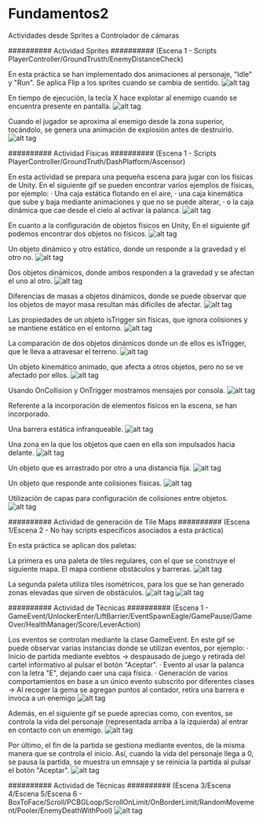 # Fundamentos2
Actividades desde Sprites a Controlador de cámaras


########## Actividad Sprites ##########
(Escena 1 - Scripts PlayerController/GroundTrusth/EnemyDistanceCheck)

En esta práctica se han implementado dos animaciones al personaje, "Idle" y "Run". Se aplica Flip a los sprites cuando se cambia de sentido.
![alt tag](SpritesGifs/gif1.gif)

En tiempo de ejecución, la tecla X hace explotar al enemigo cuando se encuentra presente en pantalla.
![alt tag](SpritesGifs/gif2.gif)

Cuando el jugador se aproxima al enemigo desde la zona superior, tocándolo, se genera una animación de explosión antes de destruirlo.
![alt tag](SpritesGifs/gif3.gif)

########## Actividad Físicas ##########
(Escena 1 - Scripts PlayerController/GroundTruth/DashPlatform/Ascensor)

En esta actividad se prepara una pequeña escena para jugar con los físicas de Unity. En el siguiente gif se pueden encontrar varios ejemplos de físicas, por ejemplo: 
· Una caja estática flotando en el aire,
· una caja kinemática que sube y baja mediante animaciones y que no se puede alterar, 
· o la caja dinámica que cae desde el cielo al activar la palanca.
![alt tag](FisGifs/gif1.gif)

En cuanto a la configuración de objetos físicos en Unity, En el siguiente gif podemos encontrar dos objetos no físicos.
![alt tag](FisGifs/gif8.gif)

Un objeto dinámico y otro estático, donde un responde a la gravedad y el otro no.
![alt tag](FisGifs/gif9.gif)

Dos objetos dinámicos, donde ambos responden a la gravedad y se afectan el uno al otro.
![alt tag](FisGifs/gif10.gif)

Diferencias de masas a objetos dinámicos, donde se puede observar que los objetos de mayor masa resultan más dificiles de afectar.
![alt tag](FisGifs/gif11.gif)

Las propiedades de un objeto isTrigger sin físicas, que ignora colisiones y se mantiene estático en el entorno.
![alt tag](FisGifs/gif12.gif)

La comparación de dos objetos dinámicos donde un de ellos es isTrigger, que le lleva a atravesar el terreno.
![alt tag](FisGifs/gif13.gif)

Un objeto kinemático animado, que afecta a otros objetos, pero no se ve afectado por ellos.
![alt tag](FisGifs/gif14.gif)

Usando OnCollision y OnTrigger mostramos mensajes por consola.
![alt tag](FisGifs/gif7.gif)

Referente a la incorporación de elementos físicos en la escena, se han incorporado.

Una barrera estática infranqueable.
![alt tag](FisGifs/gif2.gif)

Una zona en la que los objetos que caen en ella son impulsados hacia delante.
![alt tag](FisGifs/gif3.gif)

Un objeto que es arrastrado por otro a una distancia fija.
![alt tag](FisGifs/gif4.gif)

Un objeto que responde ante colisiones físicas.
![alt tag](FisGifs/gif5.gif)

Utilización de capas para configuración de colisiones entre objetos.
![alt tag](FisGifs/gi6.gif)

########## Actividad de generación de Tile Maps ##########
(Escena 1/Escena 2 - No hay scripts específicos asociados a esta práctica)

En esta práctica se aplican dos paletas:

La primera es una paleta de tiles regulares, con el que se construye el siguiente mapa. El mapa contiene obstáculos y barreras.
![alt tag](PaletasGifs/gif1.gif)

La segunda paleta utiliza tiles isométricos, para los que se han generado zonas elevadas que sirven de obstáculos.
![alt tag](PaletasGifs/gif2.gif)
![alt tag](PaletasGifs/gif3.gif)

########## Actividad de Técnicas ##########
(Escena 1 - GameEvent/UnlockerEnter/LiftBarrier/EventSpawnEagle/GamePause/GameOver/HealthManager/Score/LeverAction)

Los eventos se controlan mediante la clase GameEvent. En este gif se puede observar varias instancias donde se utilizan eventos, por ejemplo:
· Inicio de partida mediante evebtos -> despausado de juego y retirada del cartel informativo al pulsar el botón "Aceptar".
· Evento al usar la palanca con la letra "E", dejando caer una caja física.
· Generación de varios comportamientos en base a un único evento subscrito por diferentes clases -> Al recoger la gema se agregan puntos al contador, retira una barrera e invoca a un enemigo
![alt tag](EventosGifs/gif1.gif)

Además, en el siguiente gif se puede aprecias como, con eventos, se controla la vida del personaje (representada arriba a la izquierda) al entrar en contacto con un enemigo.
![alt tag](EventosGifs/gif2.gif)

Por último, el fin de la partida se gestiona mediante eventos, de la misma manera que se controla el inicio. Así, cuando la vida del personaje llega a 0, se pausa la partida, se muestra un emnsaje y se reinicia la partida al pulsar el botón "Aceptar".
![alt tag](EventosGifs/gif3.gif)

########## Actividad de Técnicas ##########
(Escena 3/Escena 4/Escena 5/Escena 6 - BoxToFace/Scroll/PCBGLoop/ScrollOnLimit/OnBorderLimit/RandomMovement/Pooler/EnemyDeathWithPool)
![alt tag](EventosGifs/gif1.gif)